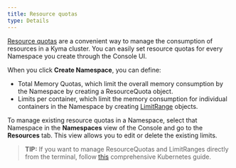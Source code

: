 ```yaml
---
title: Resource quotas
type: Details
---
```


[Resource quotas](https://kubernetes.io/docs/concepts/policy/resource-quotas/) are a convenient way to manage the consumption of resources in a Kyma cluster. You can easily set resource quotas for every Namespace you create through the Console UI.

When you click **Create Namespace**, you can define:
  - Total Memory Quotas, which limit the overall memory consumption by the Namespace by creating a ResourceQuota object.
  - Limits per container, which limit the memory consumption for individual containers in the Namespace by creating [LimitRange](https://kubernetes.io/docs/concepts/policy/limit-range/) objects.

To manage existing resource quotas in a Namespace, select that Namespace in the **Namespaces** view of the Console and go to the **Resources** tab. This view allows you to edit or delete the existing limits.

>**TIP:** If you want to manage ResourceQuotas and LimitRanges directly from the terminal, follow [this](https://kubernetes.io/docs/tasks/administer-cluster/manage-resources/quota-memory-cpu-namespace/) comprehensive Kubernetes guide.
